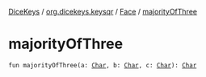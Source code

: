 [DiceKeys](../../index.md) / [org.dicekeys.keysqr](../index.md) / [Face](index.md) / [majorityOfThree](./majority-of-three.md)

# majorityOfThree

`fun majorityOfThree(a: `[`Char`](https://kotlinlang.org/api/latest/jvm/stdlib/kotlin/-char/index.html)`, b: `[`Char`](https://kotlinlang.org/api/latest/jvm/stdlib/kotlin/-char/index.html)`, c: `[`Char`](https://kotlinlang.org/api/latest/jvm/stdlib/kotlin/-char/index.html)`): `[`Char`](https://kotlinlang.org/api/latest/jvm/stdlib/kotlin/-char/index.html)